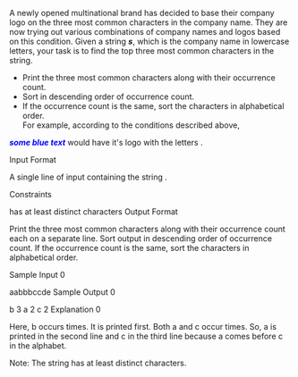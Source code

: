 A newly opened multinational brand has decided to base their company logo on the three most common characters in the company name. They are now trying out various combinations of company names and logos based on this condition. Given a string ***s***, which is the company name in lowercase letters, your task is to find the top three most common characters in the string.  

* Print the three most common characters along with their occurrence count.  
* Sort in descending order of occurrence count.  
* If the occurrence count is the same, sort the characters in alphabetical order.  
For example, according to the conditions described above,  

***<span style="color:blue">some *blue* text</span>*** would have it's logo with the letters .

Input Format

A single line of input containing the string .

Constraints

 has at least  distinct characters
Output Format

Print the three most common characters along with their occurrence count each on a separate line.
Sort output in descending order of occurrence count.
If the occurrence count is the same, sort the characters in alphabetical order.

Sample Input 0

aabbbccde
Sample Output 0

b 3
a 2
c 2
Explanation 0


Here, b occurs  times. It is printed first.
Both a and c occur  times. So, a is printed in the second line and c in the third line because a comes before c in the alphabet.

Note: The string  has at least  distinct characters.